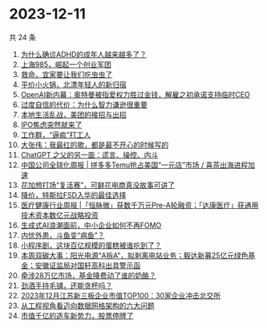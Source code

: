 # 2023-12-11

共 24 条

<!-- BEGIN 36KR -->
<!-- 最后更新时间 2023-12-11 04:05:00 +0800 -->
1. [为什么确诊ADHD的成年人越来越多了？](https://36kr.com/p/2554236430276740)
1. [上海985，崛起一个创业军团](https://36kr.com/p/2553242556733576)
1. [救命，宜家要让我们吃虫虫了](https://36kr.com/p/2549156193507716)
1. [平价小火锅，北漂年轻人的新归宿](https://36kr.com/p/2554464174741890)
1. [OpenAI新内幕：奥特曼被指爱权力胜过金钱，解雇之初承诺支持临时CEO](https://36kr.com/p/2554266223810949)
1. [过度自信的代价：为什么智力谦逊很重要](https://36kr.com/p/2509292594528258)
1. [本地生活乱战，美团的接招与出招](https://36kr.com/p/2553651273095560)
1. [IPO焦虑突然就来了](https://36kr.com/p/2554328698083715)
1. [工作群，“逼疯”打工人](https://36kr.com/p/2552793585097091)
1. [大张伟：我最红的歌，都是最不开心的时候写的](https://36kr.com/p/2554241191025033)
1. [ChatGPT 之父的另一面：谎言、操控、内斗](https://36kr.com/p/2554434954352771)
1. [中国公司全球化周报 | 拼多多Temu抢占美国“一元店”市场 / 喜茶出海进程加速](https://36kr.com/p/2554369250416776)
1. [花加想打场“复活赛”，可鲜花电商真没故事可讲了](https://36kr.com/p/2553341253851266)
1. [降价，特斯拉FSD入华的最佳选择](https://36kr.com/p/2553115789908358)
1. [医疗健康行业周报 |「恒脉微」获数千万元Pre-A轮融资；「达康医疗」获通用技术资本数亿元战略投资](https://36kr.com/p/2554459384732038)
1. [生成式AI浪潮面前，中小企业如何不再FOMO](https://36kr.com/p/2551968338205059)
1. [内忧外患，斗鱼变“病鱼”？](https://36kr.com/p/2554237706493826)
1. [小程序剧，这块百亿规模的蛋糕被谁吃到了？](https://36kr.com/p/2553526250527108)
1. [本周双碳大事：阳光电源“A拆A”，拟剥离电站业务；毅达新募25亿元绿色基金；安徽证监局对国轩高科出具警示函](https://36kr.com/p/2553480392710272)
1. [牵涉28万亿市场，基金降费动了谁的奶酪？](https://36kr.com/p/2553300501534850)
1. [劲酒手持毛铺，还能贪杯吗？](https://36kr.com/p/2554377570705536)
1. [2023年12月江苏新三板企业市值TOP100：30家企业冲击北交所](https://36kr.com/p/2553439047997832)
1. [从工程视角看迈向数据网格架构的六大问题](https://36kr.com/p/2552765685832065)
1. [市值千亿的造车新势力，股票停牌了](https://36kr.com/p/2554418350004355)
<!-- END 36KR -->